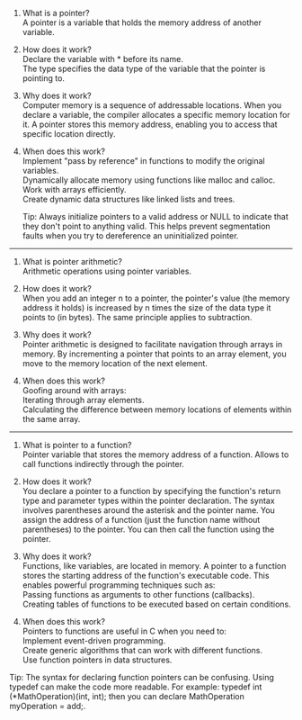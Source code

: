 1. What is a pointer?  
    A pointer is a variable that holds the memory address of another variable.

2. How does it work?  
    Declare the variable with * before its name.  
    The type specifies the data type of the variable that the pointer is pointing to. 

3. Why does it work?  
    Computer memory is a sequence of addressable locations. When you declare a variable, the compiler allocates a specific memory location for it. A pointer stores this memory address, enabling you to access that specific location directly.

4. When does this work?  
    Implement "pass by reference" in functions to modify the original variables.  
    Dynamically allocate memory using functions like malloc and calloc.  
    Work with arrays efficiently.  
    Create dynamic data structures like linked lists and trees.

    Tip: Always initialize pointers to a valid address or NULL to indicate that they don't point to anything valid. This helps prevent segmentation faults when you try to dereference an uninitialized pointer.

-----------------------------------------------

1. What is pointer arithmetic?  
    Arithmetic operations using pointer variables.

2. How does it work?  
    When you add an integer n to a pointer, the pointer's value (the memory address it holds) is increased by n times the size of the data type it points to (in bytes). The same principle applies to subtraction.

3. Why does it work?  
    Pointer arithmetic is designed to facilitate navigation through arrays in memory. By incrementing a pointer that points to an array element, you move to the memory location of the next element.

4. When does this work?  
    Goofing around with arrays:  
    Iterating through array elements.  
    Calculating the difference between memory locations of elements within the same array.

------------------------------------------------

1. What is pointer to a function?  
    Pointer variable that stores the memory address of a function. Allows to call functions indirectly through the pointer.

2. How does it work?  
    You declare a pointer to a function by specifying the function's return type and parameter types within the pointer declaration. The syntax involves parentheses around the asterisk and the pointer name. You assign the address of a function (just the function name without parentheses) to the pointer. You can then call the function using the pointer.

3. Why does it work?  
    Functions, like variables, are located in memory. A pointer to a function stores the starting address of the function's executable code. This enables powerful programming techniques such as:  
        Passing functions as arguments to other functions (callbacks).  
        Creating tables of functions to be executed based on certain conditions.

4. When does this work?  
    Pointers to functions are useful in C when you need to:  
    Implement event-driven programming.  
    Create generic algorithms that can work with different functions.  
    Use function pointers in data structures.

Tip: The syntax for declaring function pointers can be confusing. Using typedef can make the code more readable. For example: typedef int (*MathOperation)(int, int); then you can declare MathOperation myOperation = add;.
